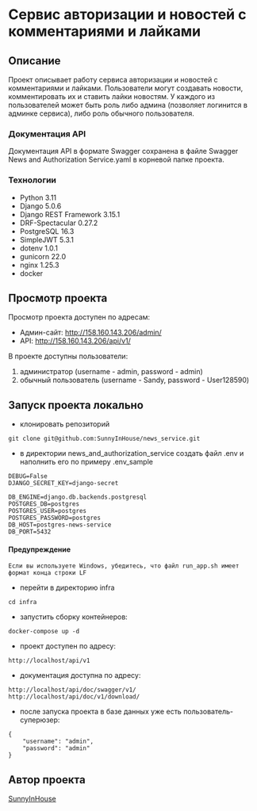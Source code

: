 # Cервис авторизации и новостей с комментариями и лайками

## Описание

Проект описывает работу сервиса авторизации и новостей с комментариями и лайками.
Пользователи могут создавать новости, комментировать их и ставить лайки новостям.
У каждого из пользователей может быть роль либо админа (позволяет логинится в админке
сервиса), либо роль обычного пользователя.

### Документация API

Документация API в формате Swagger сохранена в файле Swagger News and Authorization Service.yaml
в корневой папке проекта.

### Технологии

- Python 3.11
- Django 5.0.6
- Django REST Framework 3.15.1
- DRF-Spectacular 0.27.2
- PostgreSQL 16.3
- SimpleJWT 5.3.1
- dotenv 1.0.1
- gunicorn 22.0
- nginx 1.25.3
- docker

## Просмотр проекта

Просмотр проекта доступен по адресам: 
 - Админ-сайт: http://158.160.143.206/admin/
 - API: http://158.160.143.206/api/v1/

В проекте доступны пользователи:
1. администратор (username - admin, password - admin)
2. обычный пользователь (username - Sandy, password - User128590)

## Запуск проекта локально

- клонировать репозиторий

```
git clone git@github.com:SunnyInHouse/news_service.git
```

- в директории  news_and_authorization_service создать файл .env и наполнить его по примеру .env_sample

```
DEBUG=False
DJANGO_SECRET_KEY=django-secret

DB_ENGINE=django.db.backends.postgresql
POSTGRES_DB=postgres
POSTGRES_USER=postgres
POSTGRES_PASSWORD=postgres
DB_HOST=postgres-news-service
DB_PORT=5432
```

#### Предупреждение

```
Если вы используете Windows, убедитесь, что файл run_app.sh имеет формат конца строки LF
```

- перейти в директорию infra

```
cd infra 
```

- запустить сборку контейнеров:

```
docker-compose up -d
```

- проект доступен по адресу:

```
http://localhost/api/v1
```
- документация доступна по адресу:

```
http://localhost/api/doc/swagger/v1/
http://localhost/api/doc/v1/download/
```

- после запуска проекта в базе данных уже есть пользователь-суперюзер:

```
{
    "username": "admin",
    "password": "admin"
}
```
 
## Автор проекта

[SunnyInHouse](https://github.com/SunnyInHouse)

